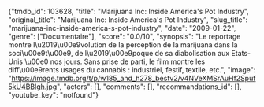 {"tmdb_id": 103628, "title": "Marijuana Inc: Inside America's Pot Industry", "original_title": "Marijuana Inc: Inside America's Pot Industry", "slug_title": "marijuana-inc-inside-america-s-pot-industry", "date": "2009-01-22", "genre": ["Documentaire"], "score": "0.0/10", "synopsis": "Le reportage montre l\u2019\u00e9volution de la perception de la marijuana dans la soci\u00e9t\u00e9, de l\u2019\u00e9poque de sa diabolisation aux Etats-Unis \u00e0 nos jours. Sans prise de parti, le film montre les diff\u00e9rents usages du cannabis : industriel, festif, textile, etc.", "image": "https://image.tmdb.org/t/p/w185_and_h278_bestv2/v4NVeXMSrAuHf2Spuf5kU4BBlgh.jpg", "actors": [], "comments": [], "recommandations_id": [], "youtube_key": "notfound"}